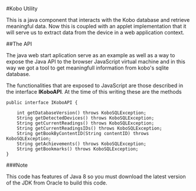 #Kobo Utility

This is a java component that interacts with the Kobo database and retrieve meaningful data. Now this is coupled with an applet implementation that it will serve us to extract data from the device in a web application context.

##The API

The java web start aplication serve as an example as well as a way to expose the Java API to the browser JavaScript virtual machine and in this way we got a tool to get meaningfull information from kobo's sqlite database.

The functionalities that are exposed to JavaScript are those described in the interface **IKoboAPI**. At the time of this writing these are the methods

    public interface IKoboAPI {

    	int getDatabaseVersion() throws KoboSQLException;
    	String getDetectedDevices() throws KoboSQLException;
    	String getCurrentReadings() throws KoboSQLException;
    	String getCurrentReadingsIDs() throws KoboSQLException;
    	String getBookByContentID(String contentID) throws KoboSQLException;
    	String getAchievements() throws KoboSQLException;
    	String getBookmarks() throws KoboSQLException;
    }


###Note

This code has features of Java 8 so you must download the latest version of the JDK from Oracle to build this code.
